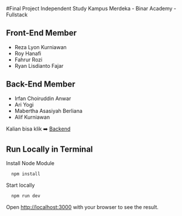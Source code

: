 #Final Project Independent Study Kampus Merdeka - Binar Academy - Fullstack

## Front-End Member
- Reza Lyon Kurniawan
- Roy Hanafi
- Fahrur Rozi
- Ryan Lisdianto Fajar

## Back-End Member
- Irfan Choiruddin Anwar
- Ari Yogi
- Mabertha Asasiyah Berliana
- Alif Kurniawan

Kalian bisa klik ➡️ [Backend](https://github.com/Irfanca1/BE-FSW-Final-Project.git)


## Run Locally in Terminal

Install Node Module
```bash
  npm install
```

Start locally
```bash
  npm run dev
```

Open [http://localhost:3000](http://localhost:3000) with your browser to see the result.